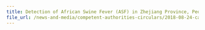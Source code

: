 ```yaml
---
title: Detection of African Swine Fever (ASF) in Zhejiang Province, People's Republic of China 
file_url: /news-and-media/competent-authorities-circulars/2018-08-24-ca.pdf
---
```

